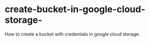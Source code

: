 # create-bucket-in-google-cloud-storage-
How to create a bucket with credentials in google cloud storage.
